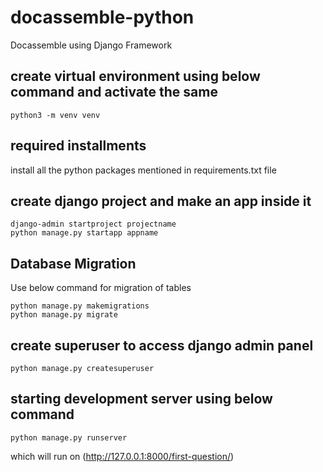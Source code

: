 # docassemble-python


Docassemble using Django Framework

## create virtual environment using below command and activate the same
```
python3 -m venv venv
```
## required installments
install all the python packages mentioned in requirements.txt file

## create django project and make an app inside it
```
django-admin startproject projectname
python manage.py startapp appname
```

## Database Migration
Use below command for migration of tables
```
python manage.py makemigrations
python manage.py migrate
```
## create superuser to access django admin panel
```
python manage.py createsuperuser
```
## starting development server using below command
```
python manage.py runserver
```
which will run on (http://127.0.0.1:8000/first-question/)
